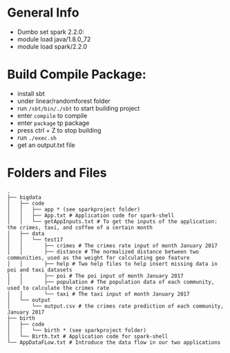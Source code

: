 # General Info
- Dumbo set spark 2.2.0:
- module load java/1.8.0_72  
- module load spark/2.2.0

# Build Compile Package:
- install sbt
- under linear/randomforest folder
- run `/sbt/bin/./sbt` to start building project
- enter `compile` to compile
- enter `package` tp package
- press ctrl + Z to stop building
- run `./exec.sh`
- get an output.txt file


# Folders and Files
```
.
├── bigdata
│   ├── code
│   │   ├── app * (see sparkproject folder)
│   │   ├── App.txt # Application code for spark-shell
│   │   └── getAppInputs.txt # To get the inputs of the application: the crimes, taxi, and coffee of a certain month
│   ├── data
│   │   └── test17
│   │       ├── crimes # The crimes rate input of month January 2017
│   │       ├── distance # The normalized distance between two communities, used as the weight for calculating geo feature
│   │       ├── help # Two help files to help insert missing data in poi and taxi datasets
│   │       ├── poi # The poi input of month January 2017
│   │       ├── population # The population data of each community, used to calculate the crimes rate
│   │       └── taxi # The taxi input of month January 2017
│   └── output
│       └── output.csv # the crimes rate prediction of each community, January 2017
├── birth
│   ├── code
│   │   └── birth * (see sparkproject folder)
│   └── Birth.txt # Application code for spark-shell
└── AppDataFLow.txt # Introduce the data flow in our two applications
```
